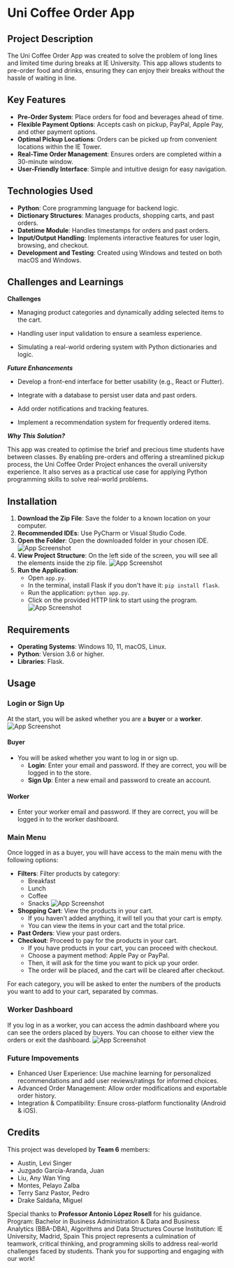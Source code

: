 # Uni Coffee Order App

## Project Description
The Uni Coffee Order App was created to solve the problem of long lines and limited time during breaks at IE University. This app allows students to pre-order food and drinks, ensuring they can enjoy their breaks without the hassle of waiting in line.

## Key Features
- **Pre-Order System**: Place orders for food and beverages ahead of time.
- **Flexible Payment Options**: Accepts cash on pickup, PayPal, Apple Pay, and other payment options.
- **Optimal Pickup Locations**: Orders can be picked up from convenient locations within the IE Tower.
- **Real-Time Order Management**: Ensures orders are completed within a 30-minute window.
- **User-Friendly Interface**: Simple and intuitive design for easy navigation.

## Technologies Used
- **Python**: Core programming language for backend logic.
- **Dictionary Structures**: Manages products, shopping carts, and past orders.
- **Datetime Module**: Handles timestamps for orders and past orders.
- **Input/Output Handling**: Implements interactive features for user login, browsing, and checkout.
- **Development and Testing**: Created using Windows and tested on both macOS and Windows.
## Challenges and Learnings
**Challenges**

- Managing product categories and dynamically adding selected items to the cart.

- Handling user input validation to ensure a seamless experience.

- Simulating a real-world ordering system with Python dictionaries and logic.

***Future Enhancements***

- Develop a front-end interface for better usability (e.g., React or Flutter).

- Integrate with a database to persist user data and past orders.

- Add order notifications and tracking features.

- Implement a recommendation system for frequently ordered items.

***Why This Solution?***

This app was created to optimise the brief and precious time students have between classes. By enabling pre-orders and offering a streamlined pickup process, the Uni Coffee Order Project enhances the overall university experience. It also serves as a practical use case for applying Python programming skills to solve real-world problems.

## Installation
1. **Download the Zip File**: Save the folder to a known location on your computer.
2. **Recommended IDEs**: Use PyCharm or Visual Studio Code.
3. **Open the Folder**: Open the downloaded folder in your chosen IDE.
   ![App Screenshot](pictures/1.png)
4. **View Project Structure**: On the left side of the screen, you will see all the elements inside the zip file.
    ![App Screenshot](pictures/2.png)
5. **Run the Application**:
   - Open `app.py`.
   - In the terminal, install Flask if you don't have it: `pip install flask`.
   - Run the application: `python app.py`.
   - Click on the provided HTTP link to start using the program.
 ![App Screenshot](pictures/3.png)
## Requirements
- **Operating Systems**: Windows 10, 11, macOS, Linux.
- **Python**: Version 3.6 or higher.
- **Libraries**: Flask.

## Usage

### Login or Sign Up
At the start, you will be asked whether you are a **buyer** or a **worker**.
 ![App Screenshot](pictures/4.png)
#### Buyer
- You will be asked whether you want to log in or sign up.
  - **Login**: Enter your email and password. If they are correct, you will be logged in to the store.
  - **Sign Up**: Enter a new email and password to create an account.

#### Worker
- Enter your worker email and password. If they are correct, you will be logged in to the worker dashboard.

### Main Menu
Once logged in as a buyer, you will have access to the main menu with the following options:
- **Filters**: Filter products by category:
  - Breakfast
  - Lunch
  - Coffee
  - Snacks
 ![App Screenshot](pictures/5.png)
- **Shopping Cart**: View the products in your cart.
  - If you haven’t added anything, it will tell you that your cart is empty.
  - You can view the items in your cart and the total price.
- **Past Orders**: View your past orders.
- **Checkout**: Proceed to pay for the products in your cart.
  - If you have products in your cart, you can proceed with checkout.
  - Choose a payment method: Apple Pay or PayPal.
  - Then, it will ask for the time you want to pick up your order.
  - The order will be placed, and the cart will be cleared after checkout.

For each category, you will be asked to enter the numbers of the products you want to add to your cart, separated by commas.

### Worker Dashboard
If you log in as a worker, you can access the admin dashboard where you can see the orders placed by buyers. You can choose to either view the orders or exit the dashboard.
 ![App Screenshot](pictures/6.png)

### Future Impovements
- Enhanced User Experience: Use machine learning for personalized recommendations and add user reviews/ratings for informed choices.
- Advanced Order Management: Allow order modifications and exportable order history.
- Integration & Compatibility: Ensure cross-platform functionality (Android & iOS).

## Credits
This project was developed by **Team 6** members:
- Austin, Levi Singer
- Juzgado García-Aranda, Juan
- Liu, Any Wan Ying
- Montes, Pelayo Zalba
- Terry Sanz Pastor, Pedro
- Drake Saldaña, Miguel

Special thanks to **Professor Antonio López Rosell** for his guidance.
Program: Bachelor in Business Administration & Data and Business Analytics (BBA-DBA), Algorithms and Data Structures Course
Institution: IE University, Madrid, Spain
This project represents a culmination of teamwork, critical thinking, and programming skills to address real-world challenges faced by students. Thank you for supporting and engaging with our work!
